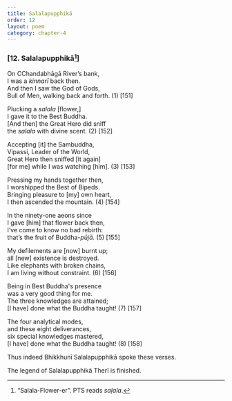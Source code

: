 ```yaml
---
title: Salalapupphikā
order: 12
layout: poem
category: chapter-4
---
```


### \[12. Salalapupphikā[^1]\]

On <span class="diacritics" data-state="on">C</span><span class="no-diacritics" data-state="off">Ch</span>andabhāgā River’s bank,  
I was a *kinnarī* back then.  
And then I saw the God of Gods,  
Bull of Men, walking back and forth. (1) \[151\]

Plucking a *salala* \[flower,\]  
I gave it to the Best Buddha.  
\[And then\] the Great Hero did sniff  
the *salala* with divine scent. (2) \[152\]

Accepting \[it\] the Sambuddha,  
Vipassi, Leader of the World,  
Great Hero then sniffed \[it again\]  
\[for me\] while I was watching \[him\]. (3) \[153\]

Pressing my hands together then,  
I worshipped the Best of Bipeds.  
Bringing pleasure to \[my\] own heart,  
I then ascended the mountain. (4) \[154\]

In the ninety-one aeons since  
I gave \[him\] that flower back then,  
I’ve come to know no bad rebirth:  
that’s the fruit of Buddha-*pūjā*. (5) \[155\]

My defilements are \[now\] burnt up;  
all \[new\] existence is destroyed.  
Like elephants with broken chains,  
I am living without constraint. (6) \[156\]

Being in Best Buddha's presence  
was a very good thing for me.  
The three knowledges are attained;  
\[I have\] done what the Buddha taught! (7) \[157\]

The four analytical modes,  
and these eight deliverances,  
six special knowledges mastered,  
\[I have\] done what the Buddha taught! (8) \[158\]

Thus indeed Bhikkhunī Salalapupphikā spoke these verses.

The legend of Salalapupphikā Therī is finished.

[^1]: “Salala-Flower-er”. PTS reads *saḷala*.
